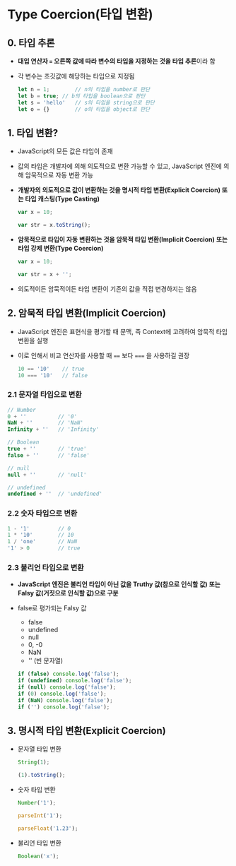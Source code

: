 # Type Coercion(타입 변환)

## 0. 타입 추론

- **대입 연산자 `=` 오른쪽 값에 따라 변수의 타입을 지정하는 것을 타입 추론**이라 함

- 각 변수는 초깃값에 해당하는 타입으로 지정됨

  ```javascript
  let n = 1;		// n의 타입을 number로 판단
  let b = true;	// b의 타입을 boolean으로 판단
  let s = 'hello'	// s의 타입을 string으로 판단
  let o = {}		// o의 타입을 object로 판단
  ```

## 1. 타입 변환?

- JavaScript의 모든 값은 타입이 존재

- 값의 타입은 개발자에 의해 의도적으로 변환 가능할 수 있고, JavaScript  엔진에 의해 암묵적으로 자동 변환 가능

- **개발자의 의도적으로 값이 변환하는 것을 명시적 타입 변환(Explicit Coercion) 또는 타입 캐스팅(Type Casting)**

  ```javascript
  var x = 10;
  
  var str = x.toString();
  ```

- **암묵적으로 타입이 자동 변환하는 것을 암묵적 타입 변환(Implicit Coercion) 또는 타입 강제 변환(Type Coercion)**

  ```javascript
  var x = 10;
  
  var str = x + '';
  ```

- 의도적이든 암묵적이든 타입 변환이 기존의 값을 직접 변경하지는 않음

## 2. 암묵적 타입 변환(Implicit Coercion)

- JavaScript 엔진은 표현식을 평가할 때 문맥, 즉 Context에 고려하여 암묵적 타입 변환을 실행

- 이로 인해서 비교 연산자를 사용할 때 `==` 보다 `===` 을 사용하길 권장

  ```javascript
  10 == '10'	// true
  10 === '10'	// false
  ```

### 2.1 문자열 타입으로 변환

```javascript
// Number
0 + ''			// '0'
NaN + ''		// 'NaN'
Infinity + ''	// 'Infinity'

// Boolean
true + ''		// 'true'
false + ''		// 'false'

// null
null + ''		// 'null'

// undefined
undefined + ''	// 'undefined'
```

### 2.2 숫자 타입으로 변환

```javascript
1 - '1'			// 0
1 * '10'		// 10
1 / 'one'		// NaN
'1' > 0			// true
```

### 2.3 불리언 타입으로 변환

- **JavaScript 엔진은 불리언 타입이 아닌 값을 Truthy 값(참으로 인식할 값) 또는 Falsy 값(거짓으로 인식할 값)으로 구분**

- false로 평가되는 Falsy 값

  - false
  - undefined
  - null
  - 0, -0
  - NaN
  - '' (빈 문자열)

  ```javascript
  if (false) console.log('false');
  if (undefined) console.log('false');
  if (null) console.log('false');
  if (0) console.log('false');
  if (NaN) console.log('false');
  if ('') console.log('false');
  ```

## 3. 명시적 타입 변환(Explicit Coercion)

- 문자열 타입 변환

  ```javascript
  String(1);
  
  (1).toString();
  ```

- 숫자 타입 변환

  ```javascript
  Number('1');
  
  parseInt('1');
  
  parseFloat('1.23');
  ```

- 불리언 타입 변환

  ```javascript
  Boolean('x');
  ```

  